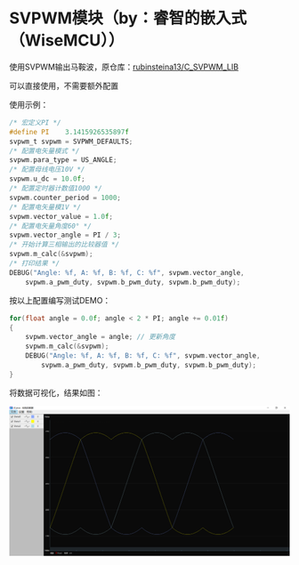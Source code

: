 # SVPWM模块（by：睿智的嵌入式（WiseMCU））
使用SVPWM输出马鞍波，原仓库：[rubinsteina13/C_SVPWM_LIB](https://github.com/rubinsteina13/C_SVPWM_LIB)

可以直接使用，不需要额外配置

使用示例：

```c
/* 宏定义PI */
#define PI    3.1415926535897f
svpwm_t svpwm = SVPWM_DEFAULTS;
/* 配置电矢量模式 */
svpwm.para_type = US_ANGLE;
/* 配置母线电压10V */
svpwm.u_dc = 10.0f;
/* 配置定时器计数值1000 */
svpwm.counter_period = 1000;
/* 配置电矢量模1V */
svpwm.vector_value = 1.0f;
/* 配置电矢量角度60° */
svpwm.vector_angle = PI / 3;
/* 开始计算三相输出的比较器值 */
svpwm.m_calc(&svpwm);
/* 打印结果 */
DEBUG("Angle: %f, A: %f, B: %f, C: %f", svpwm.vector_angle, 
    svpwm.a_pwm_duty, svpwm.b_pwm_duty, svpwm.b_pwm_duty);
```

按以上配置编写测试DEMO：

```c
for(float angle = 0.0f; angle < 2 * PI; angle += 0.01f)
{
    svpwm.vector_angle = angle; // 更新角度
    svpwm.m_calc(&svpwm);
    DEBUG("Angle: %f, A: %f, B: %f, C: %f", svpwm.vector_angle, 
        svpwm.a_pwm_duty, svpwm.b_pwm_duty, svpwm.b_pwm_duty);
}
```

将数据可视化，结果如图：

![image-20240518023312764](demo.png)
